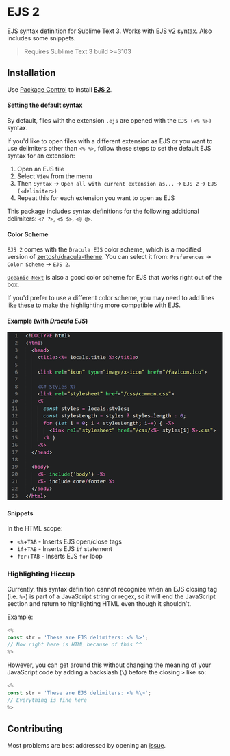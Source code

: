 # EJS 2

EJS syntax definition for Sublime Text 3. Works with [EJS v2](http://ejs.co/) syntax. Also includes some snippets.

> Requires Sublime Text 3 build >=3103

## Installation

Use [Package Control](https://packagecontrol.io/docs/usage) to install [**EJS 2**](https://packagecontrol.io/packages/EJS%202).

#### Setting the default syntax

By default, files with the extension `.ejs` are opened with the `EJS (<% %>)` syntax.

If you'd like to open files with a different extension as EJS or you want to use delimiters other than `<% %>`, follow these steps to set the default EJS syntax for an extension:

1. Open an EJS file
2. Select `View` from the menu
3. Then `Syntax` &rarr; `Open all with current extension as...` &rarr; `EJS 2` &rarr; `EJS (<delimiter>)`
4. Repeat this for each extension you want to open as EJS

This package includes syntax definitions for the following additional delimiters: `<? ?>`, `<$ $>`, `<@ @>`.

#### Color Scheme

`EJS 2` comes with the `Dracula EJS` color scheme, which is a modified version of [zertosh/dracula-theme](https://github.com/zertosh/dracula-theme/tree/dark). You can select it from: `Preferences` &rarr; `Color Scheme` &rarr; `EJS 2`.

[`Oceanic Next`](https://github.com/voronianski/oceanic-next-color-scheme) is also a good color scheme for EJS that works right out of the box.

If you'd prefer to use a different color scheme, you may need to add lines like [these](https://github.com/nwoltman/sublime-ejs/blob/master/Dracula%20EJS.YAML-tmTheme#L228-241) to make the highlighting more compatible with EJS.

#### Example (with *Dracula EJS*)

![](example.png)

#### Snippets

In the HTML scope:

+ `<%`+`TAB` - Inserts EJS open/close tags
+ `if`+`TAB` - Inserts EJS `if` statement
+ `for`+`TAB` - Inserts EJS `for` loop

### Highlighting Hiccup

Currently, this syntax definition cannot recognize when an EJS closing tag (i.e. `%>`) is part of a JavaScript string or regex, so it will end the JavaScript section and return to highlighting HTML even though it shouldn't.

Example:

```js
<%
const str = 'These are EJS delimiters: <% %>';
// Now right here is HTML because of this ^^
%>
```

However, you can get around this without changing the meaning of your JavaScript code by adding a backslash (`\`) before the closing `>` like so:

```js
<%
const str = 'These are EJS delimiters: <% %\>';
// Everything is fine here
%>
```

## Contributing

Most problems are best addressed by opening an [issue](https://github.com/nwoltman/sublime-ejs/issues).
<!-- Also, check out the [contributing guide](https://github.com/nwoltman/sublime-ejs/blob/master/CONTRIBUTING.md). -->
